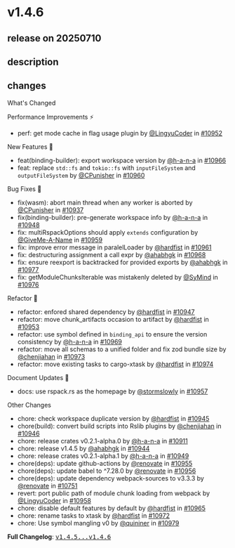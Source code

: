 # v1.4.6

## release on 20250710

## description

## changes

What's Changed

Performance Improvements ⚡

* perf: get mode cache in flag usage plugin by <a class="user-mention notranslate" data-hovercard-type="user" data-hovercard-url="/users/LingyuCoder/hovercard" data-octo-click="hovercard-link-click" data-octo-dimensions="link_type:self" href="https://github.com/LingyuCoder">@LingyuCoder</a> in <a class="issue-link js-issue-link" data-error-text="Failed to load title" data-id="3212275765" data-permission-text="Title is private" data-url="https://github.com/web-infra-dev/rspack/issues/10952" data-hovercard-type="pull_request" data-hovercard-url="/web-infra-dev/rspack/pull/10952/hovercard" href="https://github.com/web-infra-dev/rspack/pull/10952">#10952</a>

New Features 🎉

* feat(binding-builder): export workspace version by <a class="user-mention notranslate" data-hovercard-type="user" data-hovercard-url="/users/h-a-n-a/hovercard" data-octo-click="hovercard-link-click" data-octo-dimensions="link_type:self" href="https://github.com/h-a-n-a">@h-a-n-a</a> in <a class="issue-link js-issue-link" data-error-text="Failed to load title" data-id="3215206342" data-permission-text="Title is private" data-url="https://github.com/web-infra-dev/rspack/issues/10966" data-hovercard-type="pull_request" data-hovercard-url="/web-infra-dev/rspack/pull/10966/hovercard" href="https://github.com/web-infra-dev/rspack/pull/10966">#10966</a>
* feat: replace <code>std::fs</code> and <code>tokio::fs</code> with <code>inputFileSystem</code> and <code>outputFileSystem</code> by <a class="user-mention notranslate" data-hovercard-type="user" data-hovercard-url="/users/CPunisher/hovercard" data-octo-click="hovercard-link-click" data-octo-dimensions="link_type:self" href="https://github.com/CPunisher">@CPunisher</a> in <a class="issue-link js-issue-link" data-error-text="Failed to load title" data-id="3214595390" data-permission-text="Title is private" data-url="https://github.com/web-infra-dev/rspack/issues/10960" data-hovercard-type="pull_request" data-hovercard-url="/web-infra-dev/rspack/pull/10960/hovercard" href="https://github.com/web-infra-dev/rspack/pull/10960">#10960</a>

Bug Fixes 🐞

* fix(wasm): abort main thread when any worker is aborted by <a class="user-mention notranslate" data-hovercard-type="user" data-hovercard-url="/users/CPunisher/hovercard" data-octo-click="hovercard-link-click" data-octo-dimensions="link_type:self" href="https://github.com/CPunisher">@CPunisher</a> in <a class="issue-link js-issue-link" data-error-text="Failed to load title" data-id="3209087305" data-permission-text="Title is private" data-url="https://github.com/web-infra-dev/rspack/issues/10937" data-hovercard-type="pull_request" data-hovercard-url="/web-infra-dev/rspack/pull/10937/hovercard" href="https://github.com/web-infra-dev/rspack/pull/10937">#10937</a>
* fix(binding-builder): pre-generate workspace info by <a class="user-mention notranslate" data-hovercard-type="user" data-hovercard-url="/users/h-a-n-a/hovercard" data-octo-click="hovercard-link-click" data-octo-dimensions="link_type:self" href="https://github.com/h-a-n-a">@h-a-n-a</a> in <a class="issue-link js-issue-link" data-error-text="Failed to load title" data-id="3211446117" data-permission-text="Title is private" data-url="https://github.com/web-infra-dev/rspack/issues/10948" data-hovercard-type="pull_request" data-hovercard-url="/web-infra-dev/rspack/pull/10948/hovercard" href="https://github.com/web-infra-dev/rspack/pull/10948">#10948</a>
* fix: multiRspackOptions should apply <code>extends</code> configuration by <a class="user-mention notranslate" data-hovercard-type="user" data-hovercard-url="/users/GiveMe-A-Name/hovercard" data-octo-click="hovercard-link-click" data-octo-dimensions="link_type:self" href="https://github.com/GiveMe-A-Name">@GiveMe-A-Name</a> in <a class="issue-link js-issue-link" data-error-text="Failed to load title" data-id="3214389088" data-permission-text="Title is private" data-url="https://github.com/web-infra-dev/rspack/issues/10959" data-hovercard-type="pull_request" data-hovercard-url="/web-infra-dev/rspack/pull/10959/hovercard" href="https://github.com/web-infra-dev/rspack/pull/10959">#10959</a>
* fix: improve error message in paralelLoader by <a class="user-mention notranslate" data-hovercard-type="user" data-hovercard-url="/users/hardfist/hovercard" data-octo-click="hovercard-link-click" data-octo-dimensions="link_type:self" href="https://github.com/hardfist">@hardfist</a> in <a class="issue-link js-issue-link" data-error-text="Failed to load title" data-id="3214854821" data-permission-text="Title is private" data-url="https://github.com/web-infra-dev/rspack/issues/10961" data-hovercard-type="pull_request" data-hovercard-url="/web-infra-dev/rspack/pull/10961/hovercard" href="https://github.com/web-infra-dev/rspack/pull/10961">#10961</a>
* fix: destructuring assignment a call expr by <a class="user-mention notranslate" data-hovercard-type="user" data-hovercard-url="/users/ahabhgk/hovercard" data-octo-click="hovercard-link-click" data-octo-dimensions="link_type:self" href="https://github.com/ahabhgk">@ahabhgk</a> in <a class="issue-link js-issue-link" data-error-text="Failed to load title" data-id="3215509189" data-permission-text="Title is private" data-url="https://github.com/web-infra-dev/rspack/issues/10968" data-hovercard-type="pull_request" data-hovercard-url="/web-infra-dev/rspack/pull/10968/hovercard" href="https://github.com/web-infra-dev/rspack/pull/10968">#10968</a>
* fix: ensure reexport is backtracked for provided exports by <a class="user-mention notranslate" data-hovercard-type="user" data-hovercard-url="/users/ahabhgk/hovercard" data-octo-click="hovercard-link-click" data-octo-dimensions="link_type:self" href="https://github.com/ahabhgk">@ahabhgk</a> in <a class="issue-link js-issue-link" data-error-text="Failed to load title" data-id="3218078640" data-permission-text="Title is private" data-url="https://github.com/web-infra-dev/rspack/issues/10977" data-hovercard-type="pull_request" data-hovercard-url="/web-infra-dev/rspack/pull/10977/hovercard" href="https://github.com/web-infra-dev/rspack/pull/10977">#10977</a>
* fix: getModuleChunksIterable was mistakenly deleted by <a class="user-mention notranslate" data-hovercard-type="user" data-hovercard-url="/users/SyMind/hovercard" data-octo-click="hovercard-link-click" data-octo-dimensions="link_type:self" href="https://github.com/SyMind">@SyMind</a> in <a class="issue-link js-issue-link" data-error-text="Failed to load title" data-id="3218059252" data-permission-text="Title is private" data-url="https://github.com/web-infra-dev/rspack/issues/10976" data-hovercard-type="pull_request" data-hovercard-url="/web-infra-dev/rspack/pull/10976/hovercard" href="https://github.com/web-infra-dev/rspack/pull/10976">#10976</a>

Refactor 🔨

* refactor: enfored shared dependency by <a class="user-mention notranslate" data-hovercard-type="user" data-hovercard-url="/users/hardfist/hovercard" data-octo-click="hovercard-link-click" data-octo-dimensions="link_type:self" href="https://github.com/hardfist">@hardfist</a> in <a class="issue-link js-issue-link" data-error-text="Failed to load title" data-id="3211293399" data-permission-text="Title is private" data-url="https://github.com/web-infra-dev/rspack/issues/10947" data-hovercard-type="pull_request" data-hovercard-url="/web-infra-dev/rspack/pull/10947/hovercard" href="https://github.com/web-infra-dev/rspack/pull/10947">#10947</a>
* refactor: move chunk_artifacts occasion to artifact by <a class="user-mention notranslate" data-hovercard-type="user" data-hovercard-url="/users/hardfist/hovercard" data-octo-click="hovercard-link-click" data-octo-dimensions="link_type:self" href="https://github.com/hardfist">@hardfist</a> in <a class="issue-link js-issue-link" data-error-text="Failed to load title" data-id="3212373142" data-permission-text="Title is private" data-url="https://github.com/web-infra-dev/rspack/issues/10953" data-hovercard-type="pull_request" data-hovercard-url="/web-infra-dev/rspack/pull/10953/hovercard" href="https://github.com/web-infra-dev/rspack/pull/10953">#10953</a>
* refactor: use symbol defined in <code>binding_api</code> to ensure the version consistency by <a class="user-mention notranslate" data-hovercard-type="user" data-hovercard-url="/users/h-a-n-a/hovercard" data-octo-click="hovercard-link-click" data-octo-dimensions="link_type:self" href="https://github.com/h-a-n-a">@h-a-n-a</a> in <a class="issue-link js-issue-link" data-error-text="Failed to load title" data-id="3215594881" data-permission-text="Title is private" data-url="https://github.com/web-infra-dev/rspack/issues/10969" data-hovercard-type="pull_request" data-hovercard-url="/web-infra-dev/rspack/pull/10969/hovercard" href="https://github.com/web-infra-dev/rspack/pull/10969">#10969</a>
* refactor: move all schemas to a unified folder and fix zod bundle size by <a class="user-mention notranslate" data-hovercard-type="user" data-hovercard-url="/users/chenjiahan/hovercard" data-octo-click="hovercard-link-click" data-octo-dimensions="link_type:self" href="https://github.com/chenjiahan">@chenjiahan</a> in <a class="issue-link js-issue-link" data-error-text="Failed to load title" data-id="3217767136" data-permission-text="Title is private" data-url="https://github.com/web-infra-dev/rspack/issues/10973" data-hovercard-type="pull_request" data-hovercard-url="/web-infra-dev/rspack/pull/10973/hovercard" href="https://github.com/web-infra-dev/rspack/pull/10973">#10973</a>
* refactor: move existing tasks to cargo-xtask by <a class="user-mention notranslate" data-hovercard-type="user" data-hovercard-url="/users/hardfist/hovercard" data-octo-click="hovercard-link-click" data-octo-dimensions="link_type:self" href="https://github.com/hardfist">@hardfist</a> in <a class="issue-link js-issue-link" data-error-text="Failed to load title" data-id="3217785432" data-permission-text="Title is private" data-url="https://github.com/web-infra-dev/rspack/issues/10974" data-hovercard-type="pull_request" data-hovercard-url="/web-infra-dev/rspack/pull/10974/hovercard" href="https://github.com/web-infra-dev/rspack/pull/10974">#10974</a>

Document Updates 📖

* docs: use rspack.rs as the homepage by <a class="user-mention notranslate" data-hovercard-type="user" data-hovercard-url="/users/stormslowly/hovercard" data-octo-click="hovercard-link-click" data-octo-dimensions="link_type:self" href="https://github.com/stormslowly">@stormslowly</a> in <a class="issue-link js-issue-link" data-error-text="Failed to load title" data-id="3214325100" data-permission-text="Title is private" data-url="https://github.com/web-infra-dev/rspack/issues/10957" data-hovercard-type="pull_request" data-hovercard-url="/web-infra-dev/rspack/pull/10957/hovercard" href="https://github.com/web-infra-dev/rspack/pull/10957">#10957</a>

Other Changes

* chore: check workspace duplicate version by <a class="user-mention notranslate" data-hovercard-type="user" data-hovercard-url="/users/hardfist/hovercard" data-octo-click="hovercard-link-click" data-octo-dimensions="link_type:self" href="https://github.com/hardfist">@hardfist</a> in <a class="issue-link js-issue-link" data-error-text="Failed to load title" data-id="3211152716" data-permission-text="Title is private" data-url="https://github.com/web-infra-dev/rspack/issues/10945" data-hovercard-type="pull_request" data-hovercard-url="/web-infra-dev/rspack/pull/10945/hovercard" href="https://github.com/web-infra-dev/rspack/pull/10945">#10945</a>
* chore(build): convert build scripts into Rslib plugins by <a class="user-mention notranslate" data-hovercard-type="user" data-hovercard-url="/users/chenjiahan/hovercard" data-octo-click="hovercard-link-click" data-octo-dimensions="link_type:self" href="https://github.com/chenjiahan">@chenjiahan</a> in <a class="issue-link js-issue-link" data-error-text="Failed to load title" data-id="3211157153" data-permission-text="Title is private" data-url="https://github.com/web-infra-dev/rspack/issues/10946" data-hovercard-type="pull_request" data-hovercard-url="/web-infra-dev/rspack/pull/10946/hovercard" href="https://github.com/web-infra-dev/rspack/pull/10946">#10946</a>
* chore: release crates v0.2.1-alpha.0 by <a class="user-mention notranslate" data-hovercard-type="user" data-hovercard-url="/users/h-a-n-a/hovercard" data-octo-click="hovercard-link-click" data-octo-dimensions="link_type:self" href="https://github.com/h-a-n-a">@h-a-n-a</a> in <a class="issue-link js-issue-link" data-error-text="Failed to load title" data-id="3201627022" data-permission-text="Title is private" data-url="https://github.com/web-infra-dev/rspack/issues/10911" data-hovercard-type="pull_request" data-hovercard-url="/web-infra-dev/rspack/pull/10911/hovercard" href="https://github.com/web-infra-dev/rspack/pull/10911">#10911</a>
* chore: release v1.4.5 by <a class="user-mention notranslate" data-hovercard-type="user" data-hovercard-url="/users/ahabhgk/hovercard" data-octo-click="hovercard-link-click" data-octo-dimensions="link_type:self" href="https://github.com/ahabhgk">@ahabhgk</a> in <a class="issue-link js-issue-link" data-error-text="Failed to load title" data-id="3211106923" data-permission-text="Title is private" data-url="https://github.com/web-infra-dev/rspack/issues/10944" data-hovercard-type="pull_request" data-hovercard-url="/web-infra-dev/rspack/pull/10944/hovercard" href="https://github.com/web-infra-dev/rspack/pull/10944">#10944</a>
* chore: release crates v0.2.1-alpha.1 by <a class="user-mention notranslate" data-hovercard-type="user" data-hovercard-url="/users/h-a-n-a/hovercard" data-octo-click="hovercard-link-click" data-octo-dimensions="link_type:self" href="https://github.com/h-a-n-a">@h-a-n-a</a> in <a class="issue-link js-issue-link" data-error-text="Failed to load title" data-id="3212027181" data-permission-text="Title is private" data-url="https://github.com/web-infra-dev/rspack/issues/10949" data-hovercard-type="pull_request" data-hovercard-url="/web-infra-dev/rspack/pull/10949/hovercard" href="https://github.com/web-infra-dev/rspack/pull/10949">#10949</a>
* chore(deps): update github-actions by <a class="user-mention notranslate" data-hovercard-type="user" data-hovercard-url="/users/renovate/hovercard" data-octo-click="hovercard-link-click" data-octo-dimensions="link_type:self" href="https://github.com/renovate">@renovate</a> in <a class="issue-link js-issue-link" data-error-text="Failed to load title" data-id="3213810812" data-permission-text="Title is private" data-url="https://github.com/web-infra-dev/rspack/issues/10955" data-hovercard-type="pull_request" data-hovercard-url="/web-infra-dev/rspack/pull/10955/hovercard" href="https://github.com/web-infra-dev/rspack/pull/10955">#10955</a>
* chore(deps): update babel to ^7.28.0 by <a class="user-mention notranslate" data-hovercard-type="user" data-hovercard-url="/users/renovate/hovercard" data-octo-click="hovercard-link-click" data-octo-dimensions="link_type:self" href="https://github.com/renovate">@renovate</a> in <a class="issue-link js-issue-link" data-error-text="Failed to load title" data-id="3213814696" data-permission-text="Title is private" data-url="https://github.com/web-infra-dev/rspack/issues/10956" data-hovercard-type="pull_request" data-hovercard-url="/web-infra-dev/rspack/pull/10956/hovercard" href="https://github.com/web-infra-dev/rspack/pull/10956">#10956</a>
* chore(deps): update dependency webpack-sources to v3.3.3 by <a class="user-mention notranslate" data-hovercard-type="user" data-hovercard-url="/users/renovate/hovercard" data-octo-click="hovercard-link-click" data-octo-dimensions="link_type:self" href="https://github.com/renovate">@renovate</a> in <a class="issue-link js-issue-link" data-error-text="Failed to load title" data-id="3164903685" data-permission-text="Title is private" data-url="https://github.com/web-infra-dev/rspack/issues/10751" data-hovercard-type="pull_request" data-hovercard-url="/web-infra-dev/rspack/pull/10751/hovercard" href="https://github.com/web-infra-dev/rspack/pull/10751">#10751</a>
* revert: port public path of module chunk loading from webpack by <a class="user-mention notranslate" data-hovercard-type="user" data-hovercard-url="/users/LingyuCoder/hovercard" data-octo-click="hovercard-link-click" data-octo-dimensions="link_type:self" href="https://github.com/LingyuCoder">@LingyuCoder</a> in <a class="issue-link js-issue-link" data-error-text="Failed to load title" data-id="3214362975" data-permission-text="Title is private" data-url="https://github.com/web-infra-dev/rspack/issues/10958" data-hovercard-type="pull_request" data-hovercard-url="/web-infra-dev/rspack/pull/10958/hovercard" href="https://github.com/web-infra-dev/rspack/pull/10958">#10958</a>
* chore: disable default features by default by <a class="user-mention notranslate" data-hovercard-type="user" data-hovercard-url="/users/hardfist/hovercard" data-octo-click="hovercard-link-click" data-octo-dimensions="link_type:self" href="https://github.com/hardfist">@hardfist</a> in <a class="issue-link js-issue-link" data-error-text="Failed to load title" data-id="3215190578" data-permission-text="Title is private" data-url="https://github.com/web-infra-dev/rspack/issues/10965" data-hovercard-type="pull_request" data-hovercard-url="/web-infra-dev/rspack/pull/10965/hovercard" href="https://github.com/web-infra-dev/rspack/pull/10965">#10965</a>
* chore: rename tasks to xtask by <a class="user-mention notranslate" data-hovercard-type="user" data-hovercard-url="/users/hardfist/hovercard" data-octo-click="hovercard-link-click" data-octo-dimensions="link_type:self" href="https://github.com/hardfist">@hardfist</a> in <a class="issue-link js-issue-link" data-error-text="Failed to load title" data-id="3217659121" data-permission-text="Title is private" data-url="https://github.com/web-infra-dev/rspack/issues/10972" data-hovercard-type="pull_request" data-hovercard-url="/web-infra-dev/rspack/pull/10972/hovercard" href="https://github.com/web-infra-dev/rspack/pull/10972">#10972</a>
* chore: Use symbol mangling v0 by <a class="user-mention notranslate" data-hovercard-type="user" data-hovercard-url="/users/quininer/hovercard" data-octo-click="hovercard-link-click" data-octo-dimensions="link_type:self" href="https://github.com/quininer">@quininer</a> in <a class="issue-link js-issue-link" data-error-text="Failed to load title" data-id="3218113523" data-permission-text="Title is private" data-url="https://github.com/web-infra-dev/rspack/issues/10979" data-hovercard-type="pull_request" data-hovercard-url="/web-infra-dev/rspack/pull/10979/hovercard" href="https://github.com/web-infra-dev/rspack/pull/10979">#10979</a>

<strong>Full Changelog</strong>: <a class="commit-link" href="https://github.com/web-infra-dev/rspack/compare/v1.4.5...v1.4.6"><tt>v1.4.5...v1.4.6</tt></a>

